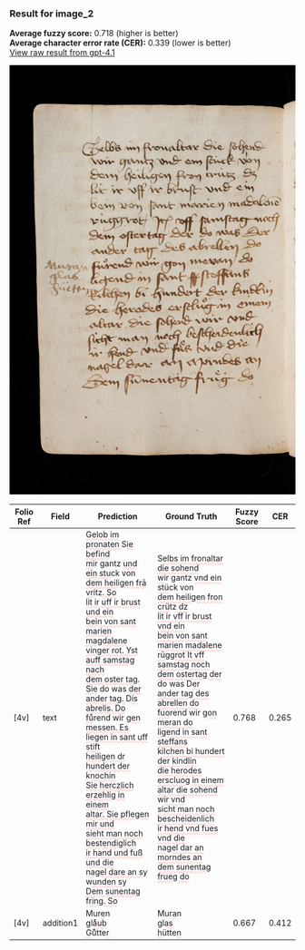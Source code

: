 ### Result for image_2
**Average fuzzy score:** 0.718 (higher is better)<br>**Average character error rate (CER):** 0.339 (lower is better)<br>[View raw result from gpt-4.1](https://github.com/RISE-UNIBAS/humanities_data_benchmark/blob/main/results/2025-10-28/T0273/request_T0273_image_2.json)

<img src="https://github.com/RISE-UNIBAS/humanities_data_benchmark/blob/main/benchmarks/medieval_manuscripts/images/image_2.jpg?raw=true" alt="image_2" width="800px">

<style>
.diff { text-decoration: underline; text-decoration-color: #ffcccc; text-decoration-style: wavy; }
</style>

| Folio Ref | Field | Prediction | Ground Truth | Fuzzy Score | CER |
|-----------|-------|------------|--------------|-------------|-----|
| [4v] | text | <span class="diff">Gelob im pronaten </span>S<span class="diff">ie befind<br>m</span>ir gantz <span class="diff">und ein stu</span>ck von<br><span class="diff">dem heiligen frā vri</span>tz<span class="diff">. So<br>lit ir uff ir brust und ein<br>bein von sant marien magdalene<br>vinger rot. Yst auff samstag nach<br>dem oster tag. Sie</span> do was <span class="diff">der<br>ander tag. </span>D<span class="diff">is abrelis. Do<br>fuͤ</span>rend wir g<span class="diff">en messen. Es<br>liegen in sant uff stift<br>heiligen dr hundert der</span> k<span class="diff">nochin<br>Sie herczlich erzehlig in einem<br>altar. Sie pflegen mir und<br>sieht man noch bestendiglich<br>ir hand und fuß und die<br>nagel dare an sy</span> w<span class="diff">unden sy<br>Dem sunentag fring. So</span> | S<span class="diff">elbs im fronaltar die sohend<br> w</span>ir gantz <span class="diff">vnd ein stü</span>ck von<br><span class="diff"> dem heiligen fron crü</span>tz<span class="diff"> dz<br> lit ir vff ir brust vnd ein<br> bein von sant marien madalene<br> rüggrot It vff samstag noch<br> dem ostertag der</span> do was D<span class="diff">er<br> ander tag des abrellen do<br> fuo</span>rend wir g<span class="diff">on meran do<br> ligend in sant steffans<br></span> k<span class="diff">ilchen bi hundert der kindlin<br> die herodes erscluog in einem<br> altar die sohend</span> w<span class="diff">ir vnd<br> sicht man noch bescheidenlich<br> ir hend vnd fues vnd die<br> nagel dar an morndes an<br> dem sunentag frueg do</span> | 0.768 | 0.265 |
| [4v] | addition1 | Mur<span class="diff">e</span>n<br>gla<span class="diff">ͤub</span><br><span class="diff">G</span>ü<span class="diff">ͦ</span>tte<span class="diff">r</span> | Mur<span class="diff">a</span>n<br><span class="diff"> </span>gla<span class="diff">s</span><br><span class="diff"> h</span>ütte<span class="diff">n</span> | 0.667 | 0.412 |
